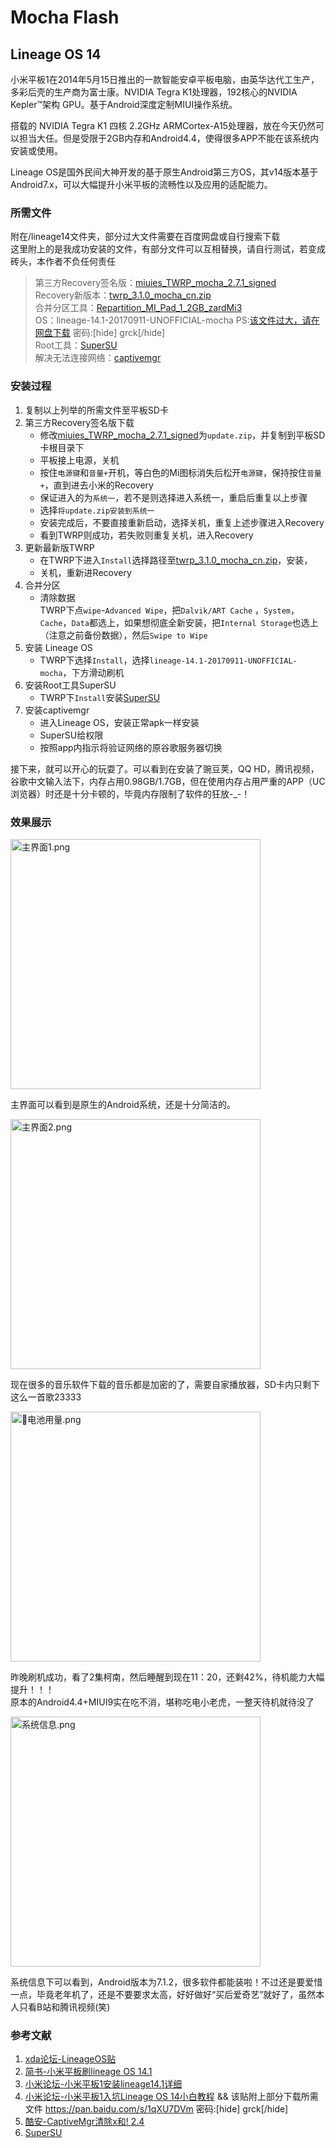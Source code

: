 # Mocha Flash
## Lineage OS 14
小米平板1在2014年5月15日推出的一款智能安卓平板电脑，由英华达代工生产，多彩后壳的生产商为富士康。NVIDIA Tegra K1处理器，192核心的NVIDIA Kepler™架构 GPU。基于Android深度定制MIUI操作系统。

搭载的 NVIDIA Tegra K1 四核 2.2GHz ARMCortex-A15处理器，放在今天仍然可以担当大任。但是受限于2GB内存和Android4.4，使得很多APP不能在该系统内安装或使用。

Lineage OS是国外民间大神开发的基于原生Android第三方OS，其v14版本基于Android7.x，可以大幅提升小米平板的流畅性以及应用的适配能力。

### 所需文件
附在/lineage14文件夹，部分过大文件需要在百度网盘或自行搜索下载  
这里附上的是我成功安装的文件，有部分文件可以互相替换，请自行测试，若变成砖头，本作者不负任何责任
> 第三方Recovery签名版：[miuies_TWRP_mocha_2.7.1_signed](lineage14/mipadrecovery/miuies_TWRP_mocha_2.7.1_signed.zip)  
> Recovery新版本：[twrp_3.1.0_mocha_cn.zip](lineage14/mipadrecovery/twrp_3.1.0_mocha_cn.zip)  
> 合并分区工具：[Repartition_MI_Pad_1_2GB_zardMi3](lineage14/分区工具/Repartition_MI_Pad_1_2GB_zardMi3.zip)  
> OS：lineage-14.1-20170911-UNOFFICIAL-mocha PS:[该文件过大，请在网盘下载](https://pan.baidu.com/s/1qXU7DVm) 密码:[hide] grck[/hide]  
> Root工具：[SuperSU](lineage14/root-solve-net/SR5-SuperSU-v2.82-SR5-20171001224502.zip)  
> 解决无法连接网络：[captivemgr](lineage14/root-solve-net/captivemgr-release-2.4.apk)

### 安装过程
1. 复制以上列举的所需文件至平板SD卡
2. 第三方Recovery签名版下载
   * 修改[miuies_TWRP_mocha_2.7.1_signed](lineage14/mipadrecovery/miuies_TWRP_mocha_2.7.1_signed.zip)为`update.zip`，并复制到平板SD卡根目录下
   * 平板接上电源，关机
   * 按住`电源键`和`音量+`开机，等白色的Mi图标消失后松开`电源键`，保持按住`音量+`，直到进去小米的Recovery
   * 保证进入的为`系统一`，若不是则选择进入系统一，重启后重复以上步骤
   * 选择`将update.zip安装到系统一`
   * 安装完成后，不要直接重新启动，选择关机，重复上述步骤进入Recovery
   * 看到TWRP则成功，若失败则重复关机，进入Recovery
3. 更新最新版TWRP
   * 在TWRP下进入`Install`选择路径至[twrp_3.1.0_mocha_cn.zip](lineage14/mipadrecovery/twrp_3.1.0_mocha_cn.zip)，安装，
   * 关机，重新进Recovery
4. 合并分区
    * 清除数据  
    TWRP下点`wipe`-`Advanced Wipe`，把`Dalvik/ART Cache` ，`System`，`Cache`，`Data`都选上，如果想彻底全新安装，把`Internal Storage`也选上（注意之前备份数据），然后`Swipe to Wipe`
5. 安装 Lineage OS
   * TWRP下选择`Install`，选择`lineage-14.1-20170911-UNOFFICIAL-mocha`，下方滑动刷机
6. 安装Root工具SuperSU
    * TWRP下`Install`安装[SuperSU](lineage14/root-solve-net/SR5-SuperSU-v2.82-SR5-20171001224502.zip)
7. 安装captivemgr
    * 进入Lineage OS，安装正常apk一样安装
    * SuperSU给权限
    * 按照app内指示将验证网络的原谷歌服务器切换

接下来，就可以开心的玩耍了。可以看到在安装了豌豆荚，QQ HD，腾讯视频，谷歌中文输入法下，内存占用0.98GB/1.7GB，但在使用内存占用严重的APP（UC浏览器）时还是十分卡顿的，毕竟内存限制了软件的狂放-_-！

### 效果展示
<img src="https://i.loli.net/2020/04/17/IQB1iMNa7FO65SJ.png" width="400" alt="主界面1.png" align="center">  
  
主界面可以看到是原生的Android系统，还是十分简洁的。  

<img src="https://i.loli.net/2020/04/17/i7ZemCJpGhzDqwL.png" width="400" alt="主界面2.png" align="center">

现在很多的音乐软件下载的音乐都是加密的了，需要自家播放器，SD卡内只剩下这么一首歌23333  

<img src="https://i.loli.net/2020/04/17/fJqKrOpjh7DGHFL.png" width="400" alt="🔋电池用量.png" align="center">

昨晚刷机成功，看了2集柯南，然后睡醒到现在11：20，还剩42%，待机能力大幅提升！！！  
原本的Android4.4+MIUI9实在吃不消，堪称吃电小老虎，一整天待机就待没了  

<img src="https://i.loli.net/2020/04/17/QVvP3rAFW9GgenT.png" width="400" alt="系统信息.png" align="center">

系统信息下可以看到，Android版本为7.1.2，很多软件都能装啦！不过还是要爱惜一点，毕竟老年机了，还是不要要求太高，好好做好“买后爱奇艺”就好了，虽然本人只看B站和腾讯视频(笑)

### 参考文献
1. [xda论坛-LineageOS贴](https://forum.xda-developers.com/mi-pad/development/unofficial-lineageos-14-1-xiami-mipad-t3557616)
2. [简书-小米平板刷lineage OS 14.1](https://www.jianshu.com/p/cc9d93eb909c)
3. [小米论坛-小米平板1安装lineage14.1详细](https://www.xiaomi.cn/post/1356206)
4. [小米论坛-小米平板1入坑Lineage OS 14小白教程](https://www.xiaomi.cn/post/1356206) && 该贴附上部分下载所需文件 https://pan.baidu.com/s/1qXU7DVm 密码:[hide] grck[/hide]
1. [酷安-CaptiveMgr清除x和! 2.4](https://www.coolapk.com/apk/tech.evlsoc.captivemgr)
2. [SuperSU](https://download.chainfire.eu/1220/SuperSU/SR5-SuperSU-v2.82-SR5-20171001224502.zip)

